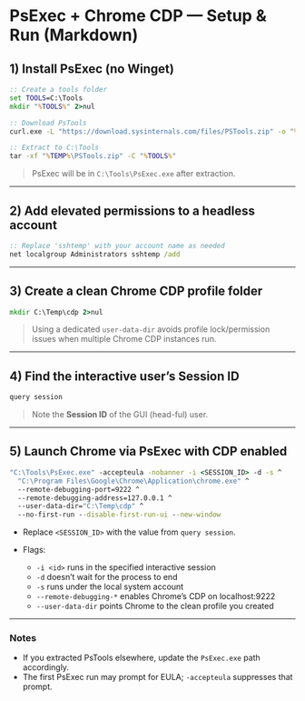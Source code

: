 # PsExec + Chrome CDP — Setup & Run (Markdown)

## 1) Install PsExec (no Winget)

```bat
:: Create a tools folder
set TOOLS=C:\Tools
mkdir "%TOOLS%" 2>nul

:: Download PsTools
curl.exe -L "https://download.sysinternals.com/files/PSTools.zip" -o "%TEMP%\PSTools.zip"

:: Extract to C:\Tools
tar -xf "%TEMP%\PSTools.zip" -C "%TOOLS%"
```

> PsExec will be in `C:\Tools\PsExec.exe` after extraction.

---

## 2) Add elevated permissions to a headless account

```bat
:: Replace 'sshtemp' with your account name as needed
net localgroup Administrators sshtemp /add
```

---

## 3) Create a clean Chrome CDP profile folder

```bat
mkdir C:\Temp\cdp 2>nul
```

> Using a dedicated `user-data-dir` avoids profile lock/permission issues when multiple Chrome CDP instances run.

---

## 4) Find the interactive user’s Session ID

```bat
query session
```

> Note the **Session ID** of the GUI (head-ful) user.

---

## 5) Launch Chrome via PsExec with CDP enabled

```bat
"C:\Tools\PsExec.exe" -accepteula -nobanner -i <SESSION_ID> -d -s ^
  "C:\Program Files\Google\Chrome\Application\chrome.exe" ^
  --remote-debugging-port=9222 ^
  --remote-debugging-address=127.0.0.1 ^
  --user-data-dir="C:\Temp\cdp" ^
  --no-first-run --disable-first-run-ui --new-window
```

* Replace `<SESSION_ID>` with the value from `query session`.
* Flags:

  * `-i <id>` runs in the specified interactive session
  * `-d` doesn’t wait for the process to end
  * `-s` runs under the local system account
  * `--remote-debugging-*` enables Chrome’s CDP on localhost:9222
  * `--user-data-dir` points Chrome to the clean profile you created

---

### Notes

* If you extracted PsTools elsewhere, update the `PsExec.exe` path accordingly.
* The first PsExec run may prompt for EULA; `-accepteula` suppresses that prompt.
